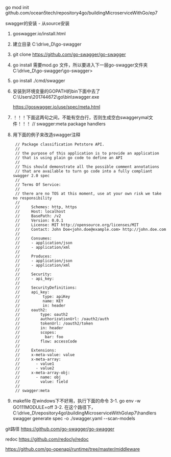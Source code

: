 go mod init github.com/ocean5tech/repository4go/buildingMicroserviceWithGo/ep7

swagger的安装 - 从source安装
1. goswagger.io/install.html
2. 建立目录 C:\drive_D\go-swagger
3. git clone https://github.com/go-swagger/go-swagger
4. go install 需要mod.go 文件，所以要进入下一层go-swagger文件夹
   C:\drive_D\go-swagger\go-swagger>
5. go install ./cmd/swagger
6. 安装到环境变量的GOPATH的bin下面中去了
   C:\Users\201744672\go\bin\swagger.exe


   https://goswagger.io/use/spec/meta.html


1. ！！！下面这两句之间，不能有空白行，否则生成空白swaggerymal文件！！！
        // swagger:meta
        package handlers

2. 用下面的例子来改造swagger注释

        // Package classification Petstore API.
        //
        // the purpose of this application is to provide an application
        // that is using plain go code to define an API
        //
        // This should demonstrate all the possible comment annotations
        // that are available to turn go code into a fully compliant swagger 2.0 spec
        //
        // Terms Of Service:
        //
        // there are no TOS at this moment, use at your own risk we take no responsibility
        //
        //     Schemes: http, https
        //     Host: localhost
        //     BasePath: /v2
        //     Version: 0.0.1
        //     License: MIT http://opensource.org/licenses/MIT
        //     Contact: John Doe<john.doe@example.com> http://john.doe.com
        //
        //     Consumes:
        //     - application/json
        //     - application/xml
        //
        //     Produces:
        //     - application/json
        //     - application/xml
        //
        //     Security:
        //     - api_key:
        //
        //     SecurityDefinitions:
        //     api_key:
        //          type: apiKey
        //          name: KEY
        //          in: header
        //     oauth2:
        //         type: oauth2
        //         authorizationUrl: /oauth2/auth
        //         tokenUrl: /oauth2/token
        //         in: header
        //         scopes:
        //           bar: foo
        //         flow: accessCode
        //
        //     Extensions:
        //     x-meta-value: value
        //     x-meta-array:
        //       - value1
        //       - value2
        //     x-meta-array-obj:
        //       - name: obj
        //         value: field
        //
        // swagger:meta

3. makefile 在windows下不好用，执行下面的命令
     3-1. go env -w GO111MODULE=off
     3-2. 在这个路径下，C:\drive_D\repository4go\buildingMicroserviceWithGo\ep7\handlers
            swagger generate spec -o ./swagger.yaml --scan-models


git路径
https://github.com/go-swagger/go-swagger

redoc
https://github.com/redocly/redoc

https://github.com/go-openapi/runtime/tree/master/middleware